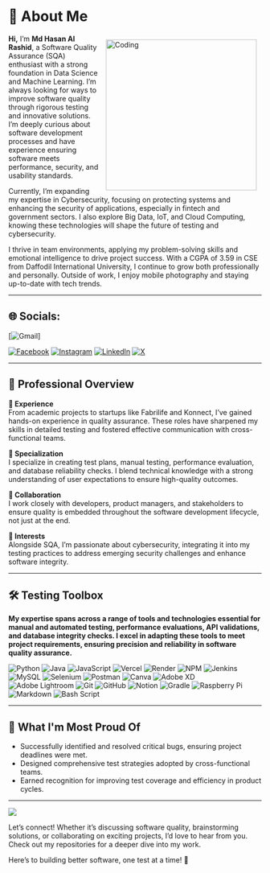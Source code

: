 # 💫 About Me

<img align="right" alt="Coding" width="300" src="https://i.pinimg.com/originals/e4/26/70/e426702edf874b181aced1e2fa5c6cde.gif" style="padding: 10px;">


**Hi,** I’m **Md Hasan Al Rashid**, a Software Quality Assurance (SQA) enthusiast with a strong foundation in Data Science and Machine Learning. I’m always looking for ways to improve software quality through rigorous testing and innovative solutions. I’m deeply curious about software development processes and have experience ensuring software meets performance, security, and usability standards.

Currently, I’m expanding my expertise in Cybersecurity, focusing on protecting systems and enhancing the security of applications, especially in fintech and government sectors. I also explore Big Data, IoT, and Cloud Computing, knowing these technologies will shape the future of testing and cybersecurity.

I thrive in team environments, applying my problem-solving skills and emotional intelligence to drive project success. With a CGPA of 3.59 in CSE from Daffodil International University, I continue to grow both professionally and personally. Outside of work, I enjoy mobile photography and staying up-to-date with tech trends.

---

## 🌐 Socials:

[![Gmail](https://img.shields.io/badge/Gmail-D14836?style=for-the-badge&logo=gmail&logoColor=white)] 

[![Facebook](https://img.shields.io/badge/Facebook-%231877F2.svg?logo=Facebook&logoColor=white)](https://facebook.com/nirrjhorr) [![Instagram](https://img.shields.io/badge/Instagram-%23E4405F.svg?logo=Instagram&logoColor=white)](https://instagram.com/nirrjhorr) [![LinkedIn](https://img.shields.io/badge/LinkedIn-%230077B5.svg?logo=linkedin&logoColor=white)](https://linkedin.com/in/nirrjhorr) [![X](https://img.shields.io/badge/X-black.svg?logo=X&logoColor=white)](https://x.com/nirrjhorr) 


---

## 🏢 Professional Overview

**💼 Experience**  
From academic projects to startups like Fabrilife and Konnect, I’ve gained hands-on experience in quality assurance. These roles have sharpened my skills in detailed testing and fostered effective communication with cross-functional teams.

**🎯 Specialization**  
I specialize in creating test plans, manual testing, performance evaluation, and database reliability checks. I blend technical knowledge with a strong understanding of user expectations to ensure high-quality outcomes.

**🤝 Collaboration**  
I work closely with developers, product managers, and stakeholders to ensure quality is embedded throughout the software development lifecycle, not just at the end.

**🔐 Interests**  
Alongside SQA, I’m passionate about cybersecurity, integrating it into my testing practices to address emerging security challenges and enhance software integrity.

---

## 🛠️ Testing Toolbox  

**My expertise spans across a range of tools and technologies essential for manual and automated testing, performance evaluations, API validations, and database integrity checks. I excel in adapting these tools to meet project requirements, ensuring precision and reliability in software quality assurance.**

![Python](https://img.shields.io/badge/python-3670A0?style=for-the-badge&logo=python&logoColor=ffdd54) ![Java](https://img.shields.io/badge/java-%23ED8B00.svg?style=for-the-badge&logo=openjdk&logoColor=white) ![JavaScript](https://img.shields.io/badge/javascript-%23323330.svg?style=for-the-badge&logo=javascript&logoColor=%23F7DF1E) ![Vercel](https://img.shields.io/badge/vercel-%23000000.svg?style=for-the-badge&logo=vercel&logoColor=white) ![Render](https://img.shields.io/badge/Render-%46E3B7.svg?style=for-the-badge&logo=render&logoColor=white) ![NPM](https://img.shields.io/badge/NPM-%23CB3837.svg?style=for-the-badge&logo=npm&logoColor=white) ![Jenkins](https://img.shields.io/badge/jenkins-%232C5263.svg?style=for-the-badge&logo=jenkins&logoColor=white) ![MySQL](https://img.shields.io/badge/mysql-4479A1.svg?style=for-the-badge&logo=mysql&logoColor=white) ![Selenium](https://img.shields.io/badge/-selenium-CB02A?style=for-the-badge&logo=selenium&logoColor=white)  ![Postman](https://img.shields.io/badge/Postman-FF6C37?style=for-the-badge&logo=Postman&logoColor=white) ![Canva](https://img.shields.io/badge/Canva-%2300C4CC.svg?style=for-the-badge&logo=Canva&logoColor=white) ![Adobe XD](https://img.shields.io/badge/Adobe%20XD-470137?style=for-the-badge&logo=Adobe%20XD&logoColor=#FF61F6) ![Adobe Lightroom](https://img.shields.io/badge/Adobe%20Lightroom-31A8FF.svg?style=for-the-badge&logo=Adobe%20Lightroom&logoColor=white) ![Git](https://img.shields.io/badge/git-%23F05033.svg?style=for-the-badge&logo=git&logoColor=white) ![GitHub](https://img.shields.io/badge/github-%23121011.svg?style=for-the-badge&logo=github&logoColor=white) ![Notion](https://img.shields.io/badge/Notion-%23000000.svg?style=for-the-badge&logo=notion&logoColor=white) ![Gradle](https://img.shields.io/badge/Gradle-02303A.svg?style=for-the-badge&logo=Gradle&logoColor=white) ![Raspberry Pi](https://img.shields.io/badge/-Raspberry_Pi-C51A4A?style=for-the-badge&logo=Raspberry-Pi) ![Markdown](https://img.shields.io/badge/markdown-%23000000.svg?style=for-the-badge&logo=markdown&logoColor=white) ![Bash Script](https://img.shields.io/badge/bash_script-%23121011.svg?style=for-the-badge&logo=gnu-bash&logoColor=white)

---

## 🔄 What I'm Most Proud Of

- Successfully identified and resolved critical bugs, ensuring project deadlines were met.
- Designed comprehensive test strategies adopted by cross-functional teams.
- Earned recognition for improving test coverage and efficiency in product cycles.

---

[![](https://visitcount.itsvg.in/api?id=nirrjhorr&icon=0&color=0)](https://visitcount.itsvg.in)

Let’s connect! Whether it’s discussing software quality, brainstorming solutions, or collaborating on exciting projects, I’d love to hear from you. Check out my repositories for a deeper dive into my work.

Here’s to building better software, one test at a time! 🌟


